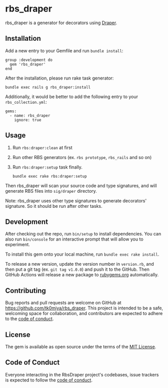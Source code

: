 # rbs_draper

rbs_draper is a generator for decorators using [Draper](https://github.com/drapergem/draper).

## Installation

Add a new entry to your Gemfile and run `bundle install`:

    group :development do
      gem 'rbs_draper'
    end

After the installation, please run rake task generator:

    bundle exec rails g rbs_draper:install

Additionally, it would be better to add the following entry to your `rbs_collection.yml`:

    gems:
      - name: rbs_draper
        ignore: true

## Usage

1. Run `rbs:draper:clean` at first
2. Run other RBS generators (ex. `rbs prototype`, `rbs_rails` and so on)
3. Run `rbs:draper:setup` task finally.

       bundle exec rake rbs:draper:setup

Then rbs_draper will scan your source code and type signatures, and will generate
RBS files into `sig/draper` directory.

Note: rbs_draper uses other type signatures to generate decorators' signature.
      So it should be run after other tasks.

## Development

After checking out the repo, run `bin/setup` to install dependencies. You can also
run `bin/console` for an interactive prompt that will allow you to experiment.

To install this gem onto your local machine, run `bundle exec rake install`.

To release a new version, update the version number in `version.rb`, and then put
a git tag (ex. `git tag v1.0.0`) and push it to the GitHub.  Then GitHub Actions
will release a new package to [rubygems.org](https://rubygems.org) automatically.

## Contributing

Bug reports and pull requests are welcome on GitHub at https://github.com/tk0miya/rbs_draper.
This project is intended to be a safe, welcoming space for collaboration, and contributors are
expected to adhere to the [code of conduct](https://github.com/tk0miya/rbs_draper/blob/main/CODE_OF_CONDUCT.md).

## License

The gem is available as open source under the terms of the [MIT License](https://opensource.org/licenses/MIT).

## Code of Conduct

Everyone interacting in the RbsDraper project's codebases, issue trackers is expected to
follow the [code of conduct](https://github.com/tk0miya/rbs_draper/blob/main/CODE_OF_CONDUCT.md).
